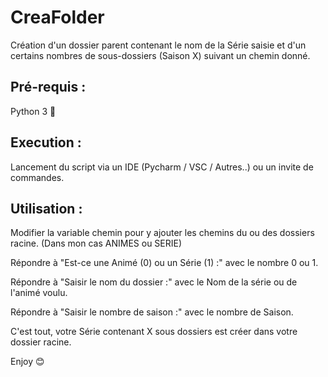 # CreaFolder
 Création d'un dossier parent contenant le nom de la Série saisie et d'un certains nombres de sous-dossiers (Saison X) suivant un chemin donné.
 
 ## Pré-requis :
 Python 3 🐍
 
 ## Execution :
 Lancement du script via un IDE (Pycharm / VSC / Autres..) ou un invite de commandes. 
 
 ## Utilisation :
 Modifier la variable chemin pour y ajouter les chemins du ou des dossiers racine. (Dans mon cas ANIMES ou SERIE)

 Répondre à "Est-ce une Animé (0) ou un Série (1) :" avec le nombre 0 ou 1.
 
 Répondre à "Saisir le nom du dossier :" avec le Nom de la série ou de l'animé voulu.
 
 Répondre à "Saisir le nombre de saison :" avec le nombre de Saison.
 
 C'est tout, votre Série contenant X sous dossiers est créer dans votre dossier racine.
 
 Enjoy 😊
 
